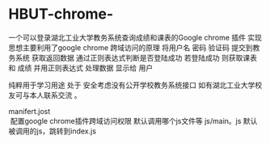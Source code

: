 # HBUT-chrome-
一个可以登录湖北工业大学教务系统查询成绩和课表的Google chrome 插件
实现思想主要利用了google chrome 跨域访问的原理
将用户名 密码 验证码 提交到教务系统 
获取返回数据 通过正则表达式判断是否登陆成功
若登陆成功 则获取课表 和 成绩 并用正则表达式 处理数据 显示给 用户 
 
 纯粹用于学习用途 处于 安全考虑没有公开学校教务系统接口 如有湖北工业大学校友可与本人联系交流 。
 
manifert.jost   
  配置google chrome插件跨域访问权限 默认调用哪个js文件等
js/main。js
 默认被调用的js，跳转到index.js
